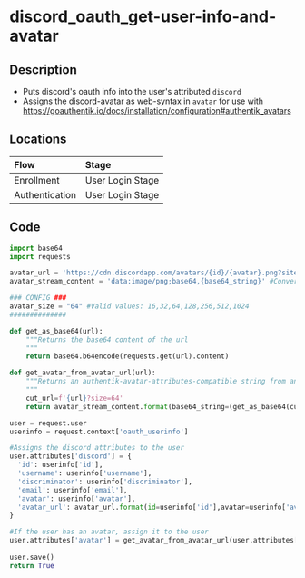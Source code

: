 # discord_oauth_get-user-info-and-avatar

## Description
- Puts discord's oauth info into the user's attributed ``discord``
- Assigns the discord-avatar as web-syntax in ``avatar`` for use with https://goauthentik.io/docs/installation/configuration#authentik_avatars

## Locations
| Flow | Stage |
| :--- | :--- |
| Enrollment | User Login Stage |
| Authentication | 	User Login Stage |

## Code
```py
import base64
import requests

avatar_url = 'https://cdn.discordapp.com/avatars/{id}/{avatar}.png?site={avatar_size}'
avatar_stream_content = 'data:image/png;base64,{base64_string}' #Converts base64 image into html syntax useable with authentik's avatar attributes feature

### CONFIG ###
avatar_size = "64" #Valid values: 16,32,64,128,256,512,1024
##############

def get_as_base64(url):
    """Returns the base64 content of the url
    """
    return base64.b64encode(requests.get(url).content)

def get_avatar_from_avatar_url(url):
    """Returns an authentik-avatar-attributes-compatible string from an image url
    """
    cut_url=f'{url}?size=64'
    return avatar_stream_content.format(base64_string=(get_as_base64(cut_url).decode("utf-8")))

user = request.user
userinfo = request.context['oauth_userinfo']

#Assigns the discord attributes to the user
user.attributes['discord'] = {
  'id': userinfo['id'],
  'username': userinfo['username'],
  'discriminator': userinfo['discriminator'],
  'email': userinfo['email'],
  'avatar': userinfo['avatar'],
  'avatar_url': avatar_url.format(id=userinfo['id'],avatar=userinfo['avatar'],avatar_size=avatar_size) if userinfo['avatar'] else None,
}

#If the user has an avatar, assign it to the user
user.attributes['avatar'] = get_avatar_from_avatar_url(user.attributes['discord']['avatar_url'])
 
user.save()
return True
```